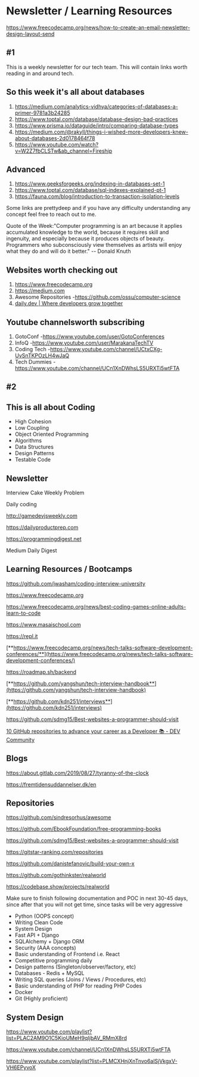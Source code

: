 # Newsletter / Learning Resources

<https://www.freecodecamp.org/news/how-to-create-an-email-newsletter-design-layout-send>

## #1

This is a weekly newsletter for our tech team. This will contain links worth reading in and around tech.

## So this week it's all about databases

1. <https://medium.com/analytics-vidhya/categories-of-databases-a-primer-9781a3b24285>
2. <https://www.toptal.com/database/database-design-bad-practices>
3. <https://www.prisma.io/dataguide/intro/comparing-database-types>
4. <https://medium.com/@rakyll/things-i-wished-more-developers-knew-about-databases-2d0178464f78>
5. <https://www.youtube.com/watch?v=W2Z7fbCLSTw&ab_channel=Fireship>

## Advanced

1. <https://www.geeksforgeeks.org/indexing-in-databases-set-1>
2. <https://www.toptal.com/database/sql-indexes-explained-pt-1>
3. <https://fauna.com/blog/introduction-to-transaction-isolation-levels>

Some links are prettydeep and if you have any difficulty understanding any concept feel free to reach out to me.

Quote of the Week:"Computer programming is an art because it applies accumulated knowledge to the world, because it requires skill and ingenuity, and especially because it produces objects of beauty. Programmers who subconsciously view themselves as artists will enjoy what they do and will do it better." -- Donald Knuth

## Websites worth checking out

1. <https://www.freecodecamp.org>
2. <https://medium.com>
3. Awesome Repositories -<https://github.com/ossu/computer-science>
4. [daily.dev | Where developers grow together](https://daily.dev/)

## Youtube channelsworth subscribing

1. GotoConf -<https://www.youtube.com/user/GotoConferences>
2. InfoQ -<https://www.youtube.com/user/MarakanaTechTV>
3. Coding Tech -<https://www.youtube.com/channel/UCtxCXg-UvSnTKPOzLH4wJaQ>
4. Tech Dummies -<https://www.youtube.com/channel/UCn1XnDWhsLS5URXTi5wtFTA>

## #2

## This is all about Coding

- High Cohesion
- Low Coupling
- Object Oriented Programming
- Algorithms
- Data Structures
- Design Patterns
- Testable Code

## Newsletter

Interview Cake Weekly Problem

Daily coding

<http://gamedevjsweekly.com>

<https://dailyproductprep.com>

<https://programmingdigest.net>

Medium Daily Digest

## Learning Resources / Bootcamps

<https://github.com/jwasham/coding-interview-university>

<https://www.freecodecamp.org>

<https://www.freecodecamp.org/news/best-coding-games-online-adults-learn-to-code>

<https://www.masaischool.com>

<https://repl.it>

[**https://www.freecodecamp.org/news/tech-talks-software-development-conferences/**](https://www.freecodecamp.org/news/tech-talks-software-development-conferences/)

<https://roadmap.sh/backend>

[**https://github.com/yangshun/tech-interview-handbook**](https://github.com/yangshun/tech-interview-handbook)

[**https://github.com/kdn251/interviews**](https://github.com/kdn251/interviews)

<https://github.com/sdmg15/Best-websites-a-programmer-should-visit>

[10 GitHub repositories to advance your career as a Developer 📚 - DEV Community](https://dev.to/iarchitsharma/10-as-a-developer-egn)

## Blogs

<https://about.gitlab.com/2019/08/27/tyranny-of-the-clock>

<https://fremtidensuddannelser.dk/en>

## Repositories

<https://github.com/sindresorhus/awesome>

<https://github.com/EbookFoundation/free-programming-books>

<https://github.com/sdmg15/Best-websites-a-programmer-should-visit>

<https://gitstar-ranking.com/repositories>

<https://github.com/danistefanovic/build-your-own-x>

<https://github.com/gothinkster/realworld>

<https://codebase.show/projects/realworld>

Make sure to finish following documentation and POC in next 30-45 days, since after that you will not get time, since tasks will be very aggressive

- Python (OOPS concept)
- Writing Clean Code
- System Design
- Fast API + Django
- SQLAlchemy + Django ORM
- Security (AAA concepts)
- Basic understanding of Frontend i.e. React
- Competitive programming daily
- Design patterns (Singleton/observer/factory, etc)
- Databases - Redis + MySQL
- Writing SQL queries (Joins / Views / Procedures, etc)
- Basic understanding of PHP for reading PHP Codes
- Docker
- Git (Highly proficient)

## System Design

<https://www.youtube.com/playlist?list=PLAC2AM9O1C5KioUMeH9qIjbAV_RMmX8rd>

<https://www.youtube.com/channel/UCn1XnDWhsLS5URXTi5wtFTA>

<https://www.youtube.com/playlist?list=PLMCXHnjXnTnvo6alSjVkgxV-VH6EPyvoX>
